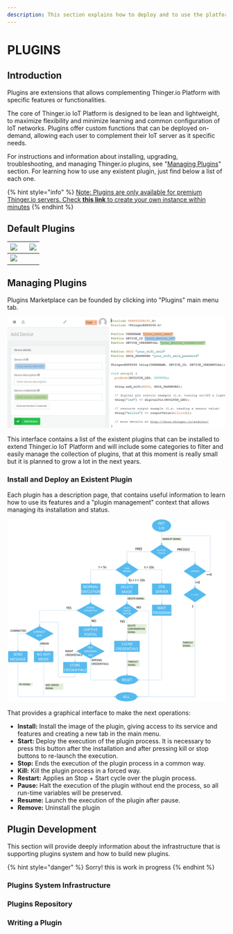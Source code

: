 ```yaml
---
description: This section explains how to deploy and to use the platform Plugins System
---
```


# PLUGINS

## Introduction

Plugins are extensions that allows complementing Thinger.io Platform with specific features or functionalities. 

The core of Thinger.io IoT Platform is designed to be lean and lightweight, to maximize flexibility and minimize learning and common configuration of IoT networks.  Plugins offer custom functions that can be deployed on-demand,  allowing each user to complement their IoT server as it specific needs.

For instructions and information about installing, upgrading, troubleshooting, and managing Thinger.io plugins, see "[Managing Plugins](https://app.gitbook.com/@thinger-io/s/docs/~/drafts/-LrOtZT2lM_x5eeYS6ra/primary/plugins#managing-plugins)" section. For learning how to use any existent plugin, just find below a list of each one.

{% hint style="info" %}
[Note: Plugins are only available for premium Thinger.io servers. Check **this link** to create your own instance within minutes](https://pricing.thinger.io)
{% endhint %}

## Default Plugins

| [![](../.gitbook/assets/imagen1sas.png)](node-red.md) |                 | [![](../.gitbook/assets/imagen12.png)](sigfox.md) |
| :--- | :--- | :--- |
| [![](../.gitbook/assets/imagen123.png)](the-things-network.md) |  |   |

## Managing Plugins

Plugins Marketplace can be founded by clicking into "Plugins" main menu tab.  

![](../.gitbook/assets/image%20%28141%29.png)

This interface contains a list of the existent plugins that can be installed to extend Thinger.io IoT Platform and will include some categories to filter and easily manage the collection of plugins, that at this moment is really small but it is planned to grow a lot in the next years. 

### Install and Deploy an Existent Plugin

Each plugin has a description page, that contains useful information to learn how to use its features and a "plugin management" context that allows managing its installation and status.

![](../.gitbook/assets/image%20%28150%29.png)

That provides a graphical interface to make the next operations:

* **Install:** Install the image of the plugin, giving access to its service and features and creating a new tab in the main menu.
* **Start:** Deploy the execution of the plugin process. It is necessary to press this button after the installation and after pressing kill or stop buttons to re-launch the execution.
* **Stop:** Ends the execution of the plugin process in a common way.
* **Kill:** Kill the plugin process in a forced way.
* **Restart:** Applies an Stop + Start cycle over the plugin process.
* **Pause:** Halt the execution of the plugin without end the process, so all run-time variables will be preserved.
* **Resume:** Launch the execution of the plugin after pause.
* **Remove:** Uninstall the plugin

## Plugin Development 

This section will provide deeply information about the infrastructure that is supporting plugins system and how to build new plugins.

{% hint style="danger" %}
Sorry! this is work in progress 
{% endhint %}

### Plugins System Infrastructure

### Plugins Repository

### Writing a Plugin

